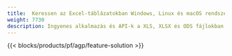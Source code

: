 ```yaml
---
title:  Keressen az Excel-táblázatokban Windows, Linux és macOS rendszeren
weight: 7730
description: Ingyenes alkalmazás és API-k a XLS, XLSX és ODS fájlokban található szövegek kereséséhez
---
```

{{< blocks/products/pf/agp/feature-solution >}} 

